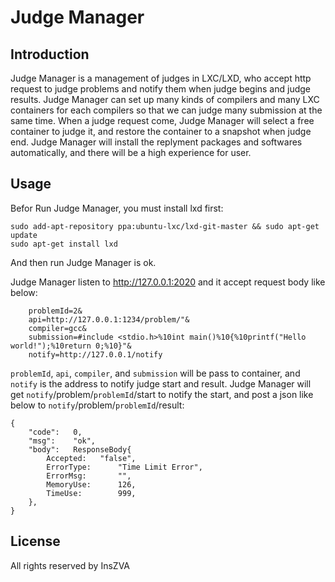 # Judge Manager

## Introduction

Judge Manager is a management of judges in LXC/LXD, who accept http request to judge problems and notify them when judge begins and judge results.
Judge Manager can set up many kinds of compilers and many LXC containers for each compilers so that we can judge many submission at the same time.
When a judge request come, Judge Manager will select a free container to judge it, and restore the container to a snapshot when judge end.
Judge Manager will install the replyment packages and softwares automatically, and there will be a high experience for user.

## Usage

Befor Run Judge Manager, you must install lxd first:
```
sudo add-apt-repository ppa:ubuntu-lxc/lxd-git-master && sudo apt-get update
sudo apt-get install lxd
```

And then run Judge Manager is ok.

Judge Manager listen to http://127.0.0.1:2020 and it accept request body like below:
```
    problemId=2&
    api=http://127.0.0.1:1234/problem/"&
    compiler=gcc&
    submission=#include <stdio.h>%10int main()%10{%10printf("Hello world!");%10return 0;%10}"&
    notify=http://127.0.0.1/notify
```
`problemId`, `api`, `compiler`, and `submission` will be pass to container, and `notify` is the address to notify judge start and result.
Judge Manager will get `notify`/problem/`problemId`/start to notify the start, and post a json like below to `notify`/problem/`problemId`/result:
```
{
    "code":   0,
    "msg":    "ok",
    "body":   ResponseBody{
        Accepted:   "false",
        ErrorType:      "Time Limit Error",
        ErrorMsg:       "",
        MemoryUse:      126,
        TimeUse:        999,
    },
}
```

## License

All rights reserved by InsZVA